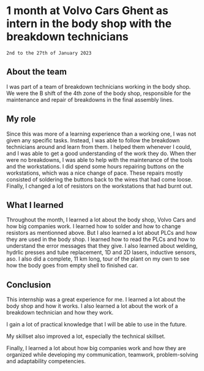 # 1 month at Volvo Cars Ghent as intern in the body shop with the breakdown technicians

`2nd to the 27th of January 2023`

## About the team

I was part of a team of breakdown technicians working in the body shop.
We were the B shift of the 4th zone of the body shop, responsible for the maintenance and repair of breakdowns in the final assembly lines. 

## My role

Since this was more of a learning experience than a working one, I was not given any specific tasks. Instead, I was able to follow the breakdown technicians around and learn from them.
I helped them whenever I could, and I was able to get a good understanding of the work they do.
When ther were no breakdowns, I was able to help with the maintenance of the tools and the workstations.
I did spend some hours repairing buttons on the workstations, which was a nice change of pace.
These repairs mostly consisted of soldering the buttons back to the wires that had come loose.
Finally, I changed a lot of resistors on the workstations that had burnt out.

## What I learned

Throughout the month, I learned a lot about the body shop, Volvo Cars and how big companies work.
I learned how to solder and how to change resistors as mentionned above.
But I also learned a lot about PLCs and how they are used in the body shop.
I learned how to read the PLCs and how to understand the error messages that they give.
I also learned about welding, hydrlic presses and tube replacement, 1D and 2D lasers, inductive sensors, aso.
I also did a complete, 11 km long, tour of the plant on my own to see how the body goes from empty shell to finished car.

## Conclusion

This internship was a great experience for me. I learned a lot about the body shop and how it works.
I also learned a lot about the work of a breakdown technician and how they work.

I gain a lot of practical knowledge that I will be able to use in the future.

My skillset also improved a lot, especially the technical skillset.

Finally, I learned a lot about how big companies work and how they are organized while developing my communication, teamwork, problem-solving and adaptability competencies.
